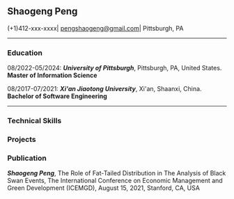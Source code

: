 ## Shaogeng Peng
(+1)412-xxx-xxxx| pengshaogeng@gmail.com| Pittsburgh, PA

---

### Education

 08/2022-05/2024:
 ***University of Pittsburgh***, Pittsburgh, PA, United States. **Master of Information Science**
 
 08/2017-07/2021: 
 ***Xi'an Jiaotong University***, Xi'an, Shaanxi, China. **Bachelor of Software Engineering**   
 
 ---
 
### Technical Skills

### Projects

### Publication
***Shaogeng Peng***, The Role of Fat-Tailed Distribution in The Analysis of Black Swan Events, The International Conference on
Economic Management and Green Development (ICEMGD), August 15, 2021, Stanford, CA, USA







